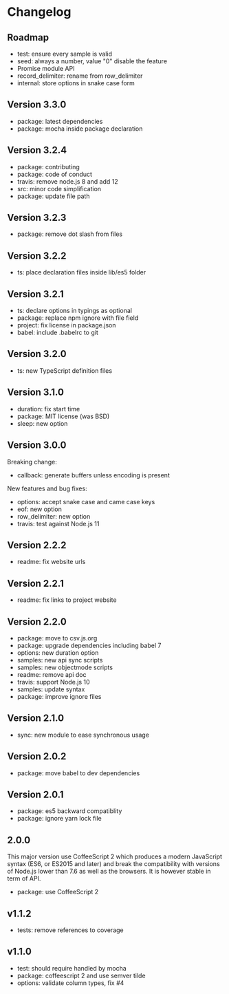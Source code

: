 
# Changelog

## Roadmap

* test: ensure every sample is valid
* seed: always a number, value "0" disable the feature
* Promise module API
* record_delimiter: rename from row_delimiter
* internal: store options in snake case form

## Version 3.3.0

* package: latest dependencies
* package: mocha inside package declaration

## Version 3.2.4

* package: contributing
* package: code of conduct
* travis: remove node.js 8 and add 12
* src: minor code simplification
* package: update file path

## Version 3.2.3

* package: remove dot slash from files

## Version 3.2.2

* ts: place declaration files inside lib/es5 folder

## Version 3.2.1

* ts: declare options in typings as optional
* package: replace npm ignore with file field
* project: fix license in package.json
* babel: include .babelrc to git

## Version 3.2.0

* ts: new TypeScript definition files

## Version 3.1.0

* duration: fix start time
* package: MIT license (was BSD)
* sleep: new option

## Version 3.0.0

Breaking change:

* callback: generate buffers unless encoding is present

New features and bug fixes:

* options: accept snake case and came case keys
* eof: new option
* row_delimiter: new option
* travis: test against Node.js 11

## Version 2.2.2

* readme: fix website urls

## Version 2.2.1

* readme: fix links to project website

## Version 2.2.0

* package: move to csv.js.org
* package: upgrade dependencies including babel 7
* options: new duration option
* samples: new api sync scripts
* samples: new objectmode scripts
* readme: remove api doc
* travis: support Node.js 10
* samples: update syntax
* package: improve ignore files

## Version 2.1.0

* sync: new module to ease synchronous usage

## Version 2.0.2

* package: move babel to dev dependencies

## Version 2.0.1

* package: es5 backward compatiblity
* package: ignore yarn lock file

## 2.0.0

This major version use CoffeeScript 2 which produces a modern JavaScript syntax 
(ES6, or ES2015 and later) and break the compatibility with versions of Node.js 
lower than 7.6 as well as the browsers. It is however stable in term of API.

* package: use CoffeeScript 2

## v1.1.2

* tests: remove references to coverage

## v1.1.0

* test: should require handled by mocha
* package: coffeescript 2 and use semver tilde
* options: validate column types, fix #4
